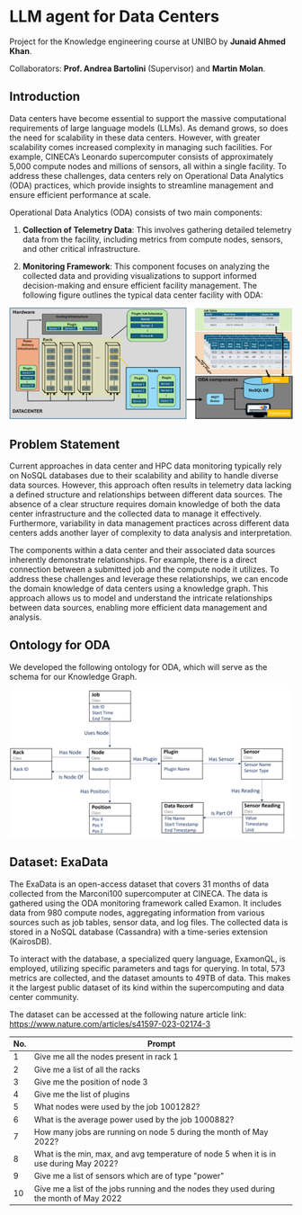 # LLM agent for Data Centers
Project for the Knowledge engineering course at UNIBO by **Junaid Ahmed Khan**.

Collaborators: **Prof. Andrea Bartolini** (Supervisor) and **Martin Molan**.

## Introduction
Data centers have become essential to support the massive computational requirements of large language models (LLMs). As demand grows, so does the need for scalability in these data centers. However, with greater scalability comes increased complexity in managing such facilities. For example, CINECA’s Leonardo supercomputer consists of approximately 5,000 compute nodes and millions of sensors, all within a single facility. To address these challenges, data centers rely on Operational Data Analytics (ODA) practices, which provide insights to streamline management and ensure efficient performance at scale.

Operational Data Analytics (ODA) consists of two main components:

1. **Collection of Telemetry Data**: This involves gathering detailed telemetry data from the facility, including metrics from compute nodes, sensors, and other critical infrastructure.

2. **Monitoring Framework**: This component focuses on analyzing the collected data and providing visualizations to support informed decision-making and ensure efficient facility management.
The following figure outlines the typical data center facility with ODA:

![Data Center with ODA](images/datacenter_with_ODA.png)

## Problem Statement
Current approaches in data center and HPC data monitoring typically rely on NoSQL databases due to their scalability and ability to handle diverse data sources. However, this approach often results in telemetry data lacking a defined structure and relationships between different data sources. The absence of a clear structure requires domain knowledge of both the data center infrastructure and the collected data to manage it effectively. Furthermore, variability in data management practices across different data centers adds another layer of complexity to data analysis and interpretation.

The components within a data center and their associated data sources inherently demonstrate relationships. For example, there is a direct connection between a submitted job and the compute node it utilizes. To address these challenges and leverage these relationships, we can encode the domain knowledge of data centers using a knowledge graph. This approach allows us to model and understand the intricate relationships between data sources, enabling more efficient data management and analysis.

## Ontology for ODA
We developed the following ontology for ODA, which will serve as the schema for our Knowledge Graph.

![Ontology for Operational Data Analytics in Data centers](images/ontologyV1.7.png)

## Dataset: ExaData
The ExaData is an open-access dataset that covers 31 months of data collected from the Marconi100 supercomputer at CINECA. The data is gathered using the ODA monitoring framework called Examon. It includes data from 980 compute nodes, aggregating information from various sources such as job tables, sensor data, and log files. The collected data is stored in a NoSQL database (Cassandra) with a time-series extension (KairosDB).

To interact with the database, a specialized query language, ExamonQL, is employed, utilizing specific parameters and tags for querying. In total, 573 metrics are collected, and the dataset amounts to 49TB of data. This makes it the largest public dataset of its kind within the supercomputing and data center community.

The dataset can be accessed at the following nature article link: https://www.nature.com/articles/s41597-023-02174-3

| **No.** | **Prompt**                                                                                  |
|---------|---------------------------------------------------------------------------------------------|
| 1       | Give me all the nodes present in rack 1                                                     |
| 2       | Give me a list of all the racks                                                             |
| 3       | Give me the position of node 3                                                              |
| 4       | Give me the list of plugins                                                                 |
| 5       | What nodes were used by the job 1001282?                                                    |
| 6       | What is the average power used by the job 1000882?                                          |
| 7       | How many jobs are running on node 5 during the month of May 2022?                           |
| 8       | What is the min, max, and avg temperature of node 5 when it is in use during May 2022?      |
| 9       | Give me a list of sensors which are of type "power"                                         |
| 10      | Give me a list of the jobs running and the nodes they used during the month of May 2022     |
